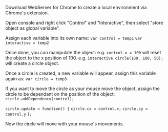 Download WebServer for Chrome to create a local environment via Chrome's extension.

Open console and right click "Control" and "Interactive", then select "store object as global variable".

Assign each variable into its own name:
```var control = temp1```
```var interactive = temp2```

Once done, you can manipulate the object:
e.g. ```control.x = 100``` will reset the object to the x position of 100.
e.g. ```interactive.circle(100, 100, 50);``` will create a circle object.

Once a circle is created, a new variable will appear, assign this variable again as:
```var circle = temp3```

If you want to move the circle as your mouse move the object, assign the circle to be dependant on the position of the object:
```circle.addDependency(control);```

```circle.update = function() {```
    ```circle.cx = control.x;```
    ```circle.cy = control.y```
```};```

Now the circle will move with your mouse's movements.